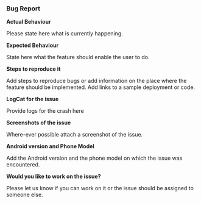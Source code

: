 ### Bug Report    

**Actual Behaviour**

Please state here what is currently happening.

**Expected Behaviour**

State here what the feature should enable the user to do.

**Steps to reproduce it**

Add steps to reproduce bugs or add information on the place where the feature should be implemented. Add links to a sample deployment or code.

**LogCat for the issue**

Provide logs for the crash here

**Screenshots of the issue**

Where-ever possible attach a screenshot of the issue.

**Android version and Phone Model**

Add the Android version and the phone model on which the issue was encountered.

**Would you like to work on the issue?**

Please let us know if you can work on it or the issue should be assigned to someone else.
